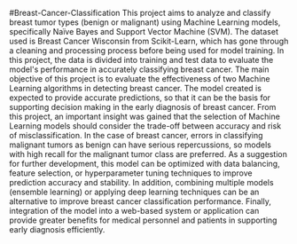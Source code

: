 #Breast-Cancer-Classification
This project aims to analyze and classify breast tumor types (benign or malignant) using Machine Learning models, specifically Naïve Bayes and Support Vector Machine (SVM). The dataset used is Breast Cancer Wisconsin from Scikit-Learn, which has gone through a cleaning and processing process before being used for model training. In this project, the data is divided into training and test data to evaluate the model's performance in accurately classifying breast cancer.
The main objective of this project is to evaluate the effectiveness of two Machine Learning algorithms in detecting breast cancer. The model created is expected to provide accurate predictions, so that it can be the basis for supporting decision making in the early diagnosis of breast cancer.
From this project, an important insight was gained that the selection of Machine Learning models should consider the trade-off between accuracy and risk of misclassification. In the case of breast cancer, errors in classifying malignant tumors as benign can have serious repercussions, so models with high recall for the malignant tumor class are preferred.
As a suggestion for further development, this model can be optimized with data balancing, feature selection, or hyperparameter tuning techniques to improve prediction accuracy and stability. In addition, combining multiple models (ensemble learning) or applying deep learning techniques can be an alternative to improve breast cancer classification performance. Finally, integration of the model into a web-based system or application can provide greater benefits for medical personnel and patients in supporting early diagnosis efficiently.
